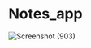 # Notes_app
![Screenshot (903)](https://user-images.githubusercontent.com/92310100/198845468-1a9cf3d7-bdb6-4ec3-91ba-b6f7bba0e84b.png)

